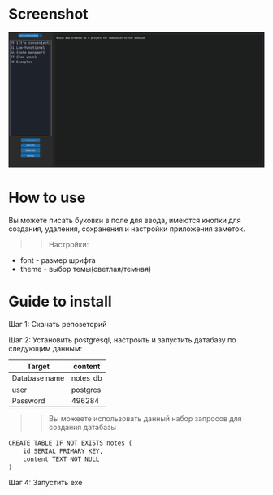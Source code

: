 # Screenshot

![Screenshot](https://github.com/KaVoshnik/control_pj/blob/master/screenshot.png?raw=true)

# How to use

Вы можете писать буковки в поле для ввода, имеются кнопки для создания, удаления, сохранения и настройки приложения заметок.

>> Настройки:
  - font - размер шрифта
  - theme - выбор темы(светлая/темная)

# Guide to install

Шаг 1:
Скачать репозеторий

Шаг 2:
Установить postgresql, настроить и запустить датабазу по следующим данным:

| Target              | content                                      |
| ------------------- | -------------------------------------------- |
| Database name       | notes_db                                     |
| user                | postgres                                     |
| Password            | 496284                                       |

>> Вы можеете использовать данный набор запросов для создания датабазы

    CREATE TABLE IF NOT EXISTS notes (
        id SERIAL PRIMARY KEY,
        content TEXT NOT NULL
    )

Шаг 4:
Запустить exe
